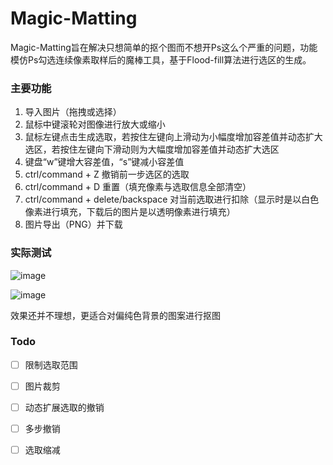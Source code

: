 Magic-Matting
==================


Magic-Matting旨在解决只想简单的抠个图而不想开Ps这么个严重的问题，功能模仿Ps勾选连续像素取样后的魔棒工具，基于Flood-fill算法进行选区的生成。

### 主要功能

1. 导入图片（拖拽或选择）
2. 鼠标中键滚轮对图像进行放大或缩小
3. 鼠标左键点击生成选取，若按住左键向上滑动为小幅度增加容差值并动态扩大选区，若按住左键向下滑动则为大幅度增加容差值并动态扩大选区
4. 键盘“w”键增大容差值，“s”键减小容差值
5. ctrl/command + Z 撤销前一步选区的选取
6. ctrl/command + D 重置（填充像素与选取信息全部清空）
7. ctrl/command + delete/backspace 对当前选取进行扣除（显示时是以白色像素进行填充，下载后的图片是以透明像素进行填充）
8. 图片导出（PNG）并下载

### 实际测试
![image](https://github.com/todaylg/Magic-Matting/blob/master/introduceImg/before.jpg)

![image](https://github.com/todaylg/Magic-Matting/blob/master/introduceImg/after.png)


效果还并不理想，更适合对偏纯色背景的图案进行抠图

### Todo
- [ ] 限制选取范围
- [ ] 图片裁剪
- [ ] 动态扩展选取的撤销
- [ ] 多步撤销
- [ ] 选取缩减

